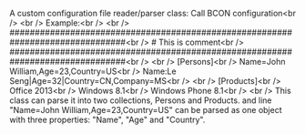 A custom configuration file reader/parser class: Call BCON configuration<br /\>
<br /\>
Example:<br /\>
<br /\>
\###############################################################################<br /\>
\# This is comment<br /\>
\###############################################################################<br /\>
<br /\>
\[Persons]<br /\>
Name=John William,Age=23,Country=US<br /\>
Name:Le Seng|Age=32|Country=CN,Company=MS<br /\>
<br /\>
\[Products]<br /\>
Office 2013<br /\>
Windows 8.1<br /\>
Windows Phone 8.1<br /\>
<br /\>
This class can parse it into two collections, Persons and Products. and line "Name=John William,Age=23,Country=US" can be parsed as one object with three properties: "Name", "Age" and "Country".